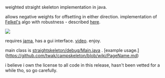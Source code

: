 weighted straight skeleton implementation in java.

allows negative weights for offsetting in either direction. implementation of [Felkel's](http://www.dma.fi.upm.es/mabellanas/tfcs/skeleton/html/documentacion/Straight%20Skeletons%20Implementation.pdf) algo with robustness - described [here](http://twak.blogspot.com/2009/05/engineering-weighted-straight-skeleton.html).

[![](http://farm5.static.flickr.com/4006/4709590538_76e5c9ce6f.jpg)](http://www.flickr.com/photos/twak/4709590538/)



requires [jama](http://math.nist.gov/javanumerics/jama/), has a gui interface. [video](http://www.youtube.com/watch?v=2twcln3_7Y8). enjoy.

main class is [straightskeleton/debug/Main.java](https://github.com/twak/campskeleton/blob/master/src/straightskeleton/debug/Main.java)
. [example usage.] (https://github.com/twak/campskeleton/blob/wiki/PageName.md)

i believe i own the license to all code in this release, hasn't been vetted for a while tho, so go carefully.
